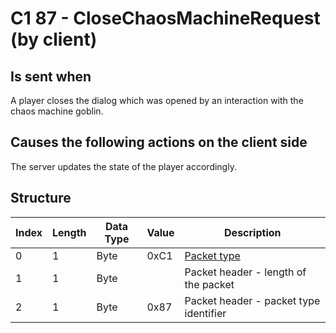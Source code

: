 # C1 87 - CloseChaosMachineRequest (by client)

## Is sent when

A player closes the dialog which was opened by an interaction with the chaos machine goblin.

## Causes the following actions on the client side

The server updates the state of the player accordingly.

## Structure

| Index | Length | Data Type | Value | Description |
|-------|--------|-----------|-------|-------------|
| 0 | 1 |   Byte   | 0xC1  | [Packet type](PacketTypes.md) |
| 1 | 1 |    Byte   |      | Packet header - length of the packet |
| 2 | 1 |    Byte   | 0x87  | Packet header - packet type identifier |